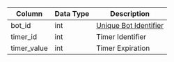 | Column      | Data Type | Description                          |
| ----------- | --------- | ------------------------------------ |
| bot_id      | int       | [Unique Bot Identifier](bot_data.md) |
| timer_id    | int       | Timer Identifier                     |
| timer_value | int       | Timer Expiration                     |